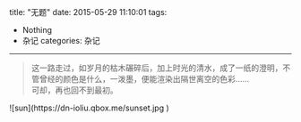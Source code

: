title: "无题" 
date: 2015-05-29 11:10:01
tags:  
  - Nothing
  - 杂记
categories: 杂记
---
<blockquote class="blockquote-center">这一路走过，如岁月的枯木碾碎后，加上时光的清水，成了一纸的澄明，不管曾经的颜色是什么，一泼墨，便能渲染出隔世离空的色彩……<br>可却，再也回不到最初。</blockquote>
<!-- more -->
![sun](https://dn-ioliu.qbox.me/sunset.jpg ) 